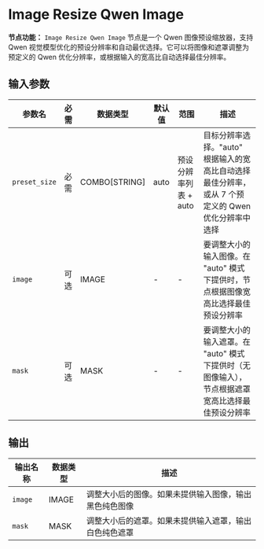 # Image Resize Qwen Image

**节点功能：** `Image Resize Qwen Image` 节点是一个 Qwen 图像预设缩放器，支持 Qwen 视觉模型优化的预设分辨率和自动最优选择。它可以将图像和遮罩调整为预定义的 Qwen 优化分辨率，或根据输入的宽高比自动选择最佳分辨率。

## 输入参数

| 参数名 | 必需 | 数据类型 | 默认值 | 范围 | 描述 |
|--|--|--|--|--|--|
| `preset_size` | 必需 | COMBO[STRING] | auto | 预设分辨率列表 + auto | 目标分辨率选择。"auto" 根据输入的宽高比自动选择最佳分辨率，或从 7 个预定义的 Qwen 优化分辨率中选择|
| `image` | 可选 | IMAGE | - | - | 要调整大小的输入图像。在 "auto" 模式下提供时，节点根据图像宽高比选择最佳预设分辨率 |
| `mask` | 可选 | MASK | - | - | 要调整大小的输入遮罩。在 "auto" 模式下提供时（无图像输入），节点根据遮罩宽高比选择最佳预设分辨率 |

## 输出

| 输出名称 | 数据类型 | 描述 |
|-------------|-----------|-------------|
| `image` | IMAGE | 调整大小后的图像。如果未提供输入图像，输出黑色纯色图像 |
| `mask` | MASK | 调整大小后的遮罩。如果未提供输入遮罩，输出白色纯色遮罩 |